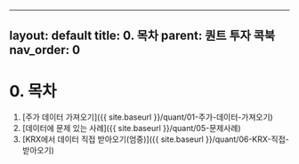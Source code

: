 <!--/docs/quant/00-목차.md-->
---
layout: default
title: 0. 목차
parent: 퀀트 투자 콕북
nav_order: 0
---

# 0. 목차

1. [주가 데이터 가져오기]({{ site.baseurl }}/quant/01-주가-데이터-가져오기)
2. [데이터에 문제 있는 사례]({{ site.baseurl }}/quant/05-문제사례)
3. [KRX에서 데이터 직접 받아오기(엄중)]({{ site.baseurl }}/quant/06-KRX-직접-받아오기)
